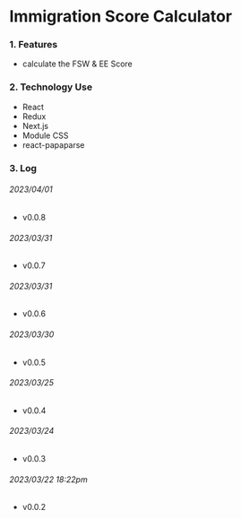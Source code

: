 # Immigration Score Calculator

### 1. Features

- calculate the FSW & EE Score

### 2. Technology Use

- React
- Redux
- Next.js
- Module CSS
- react-papaparse

### 3. Log

###### 2023/04/01

- v0.0.8

###### 2023/03/31

- v0.0.7

###### 2023/03/31

- v0.0.6

###### 2023/03/30

- v0.0.5

###### 2023/03/25

- v0.0.4

###### 2023/03/24

- v0.0.3

###### 2023/03/22 18:22pm

- v0.0.2





